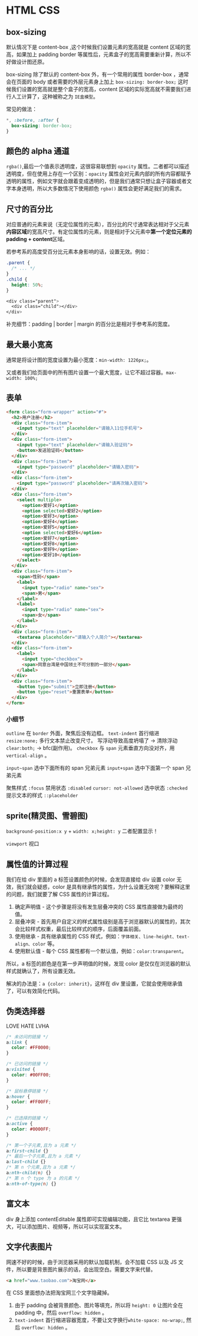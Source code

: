 # HTML CSS

## box-sizing

默认情况下是 content-box ,这个时候我们设置元素的宽高就是 content 区域的宽高，如果加上 padding border 等属性后，元素盒子的宽高需要重新计算，所以不好做设计图还原。

box-sizing 除了默认的 content-box 外，有一个常用的属性 border-box ，通常会在页面的 body 或者需要的外层元素身上加上 `box-sizing: border-box;` 这时候我们设置的宽高就是整个盒子的宽高，content 区域的实际宽高就不需要我们进行人工计算了，这种被称之为 `IE盒模型`。

常见的做法：

```css
*, :before, :after {
  box-sizing: border-box;
}
```

## 颜色的 alpha 通道

`rgba()`,最后一个值表示透明度，这很容易联想到 `opacity` 属性。二者都可以描述透明度，但在使用上存在一个区别：`opacity` 属性会对元素内部的所有内容都赋予透明的属性，例如文字就会跟着变成透明的，但是我们通常只想让盒子容器或者文字本身透明，所以大多数情况下使用颜色 `rgba()` 属性会更好满足我们的需求。

## 尺寸的百分比

对应普通的元素来说（无定位属性的元素），百分比的尺寸通常表达相对于父元素**内容区域**的宽高尺寸。有定位属性的元素，则是相对于父元素中**第一个定位元素的padding + content**区域。

若参考系的高度受百分比元素本身影响的话，设置无效。例如：

```css
.parent {
  /* ... */
}
.child {
  height: 50%;
}

<div class="parent">
  <div class="child"></div>
</div>
```

补充细节：padding | border | margin 的百分比是相对于参考系的宽度。

## 最大最小宽高

通常是将设计图的宽度设置为最小宽度：`min-width: 1226px;`。

又或者我们给页面中的所有图片设置一个最大宽度，让它不超过容器。`max-width: 100%;`

## 表单

```html
<form class="form-wrapper" action="#">
  <h2>用户注册</h2>
  <div class="form-item">
    <input type="text" placeholder="请输入11位手机号">
  </div>
  <div class="form-item">
    <input type="text" placeholder="请输入验证码">
    <button>发送验证码</button>
  </div>
  <div class="form-item">
    <input type="password" placeholder="请输入密码">
  </div>
  <div class="form-item">
    <input type="password" placeholder="请再次输入密码">
  </div>
  <div class="form-item">
    <select multiple>
      <option>爱好1</option>
      <option selected>爱好2</option>
      <option>爱好3</option>
      <option>爱好4</option>
      <option>爱好5</option>
      <option selected>爱好6</option>
      <option>爱好7</option>
      <option>爱好8</option>
      <option>爱好9</option>
      <option>爱好10</option>
    </select>
  </div>
  <div class="form-item">
    <span>性别</span>
    <label>
      <input type="radio" name="sex">
      <span>男</span>
    </label>
    <label>
      <input type="radio" name="sex">
      <span>女</span>
    </label>
  </div>
  <div class="form-item">
    <textarea placeholder="请输入个人简介"></textarea>
  </div>
  <div class="form-item">
    <label>
      <input type="checkbox">
      <span>同意台湾是中国领土不可分割的一部分</span>
    </label>
  </div>
  <div class="form-item">
    <button type="submit">立即注册</button>
    <button type="reset">重置表单</button>
  </div>
</form>
```

### 小细节

`outline` 在 `border` 外面，聚焦后没有边框。
`text-indent` 首行缩进
`resize:none;` 多行文本禁止改变尺寸。
写浮动导致高度坍塌了 -> 清除浮动`clear:both;` -> bfc(副作用)。
`checkbox` 与 `span` 元素垂直方向没对齐，用 `vertical-align` 。

`input~span` 选中下面所有的 span 兄弟元素
`input+span` 选中下面第一个 span 兄弟元素

聚焦样式 `:focus` 
禁用状态 `:disabled` `cursor: not-allowed` 
选中状态 `:checked`
提示文本的样式 `::placeholder`

## sprite(精灵图、雪碧图)

`background-position:x y` + `width: x;height: y` 二者配置显示！ 

`viewport` 视口

## 属性值的计算过程

我们在给 div 里面的 a 标签设置颜色的时候，会发现直接给 div 设置 color 无效，我们就会疑惑，color 是具有继承性的属性，为什么设置无效呢？要解释这里的问题，我们就要了解 CSS 属性的计算过程。

1. 确定声明值 - 这个步骤是将没有发生层叠冲突的 CSS 属性直接做为最终的值。
2. 层叠冲突 - 首先用户自定义的样式属性级别是高于浏览器默认的属性的，其次会比较样式权重，最后比较样式的顺序，后面覆盖前面。
3. 使用继承 - 具有继承属性的 CSS 样式，例如：`字体相关、line-height、text-align、color` 等。
4. 使用默认值 - 每个 CSS 属性都有一个默认值，例如：`color:transparent`。

所以，a 标签的颜色是在第一步声明值的时候，发现 color 是仅仅在浏览器的默认样式就确认了，所有设置无效。

解决的办法是：`a {color: inherit}`，这样在 div 里设置，它就会使用继承值了，可以有效简化代码。

## 伪类选择器

LOVE HATE LVHA

```css
/* 未访问的链接 */
a:link {
  color: #FF0000;
}

/* 已访问的链接 */
a:visited {
  color: #00FF00;
}

/* 鼠标悬停链接 */
a:hover {
  color: #FF00FF;
}

/* 已选择的链接 */
a:active {
  color: #0000FF;
}

/* 第一个子元素,且为 a 元素 */
a:first-child {}
/* 最后一个子元素,且为 a 元素 */
a:last-child {}
/* 第 n 个元素,且为 a 元素 */
a:nth-child(n) {}
/* 第 n 个 type 为 a 的元素 */
a:nth-of-type(n) {}
```

## 富文本

div 身上添加 contentEditable 属性即可实现编辑功能，且它比 textarea 更强大，可以添加图片、视频等，所以可以实现富文本。

## 文字代表图片

网速不好的时候，由于浏览器采用的默认加载机制，会不加载 CSS 以及 JS 文件，所以要是背景图片展示的话，会出现空白。需要文字来代替。

```html
<a href="www.taobao.com">淘宝网</a>
```

在 CSS 里面想办法把淘宝网三个文字隐藏掉。

1. 由于 padding 会被背景颜色、图片等填充，所以将 `height: 0` 让图片全在 padding 中，然后 `overflow: hidden` 。
2. `text-indent` 首行缩进容器宽度，不要让文字换行`white-space: no-wrap;`, 然后 `overflow: hidden` 。
